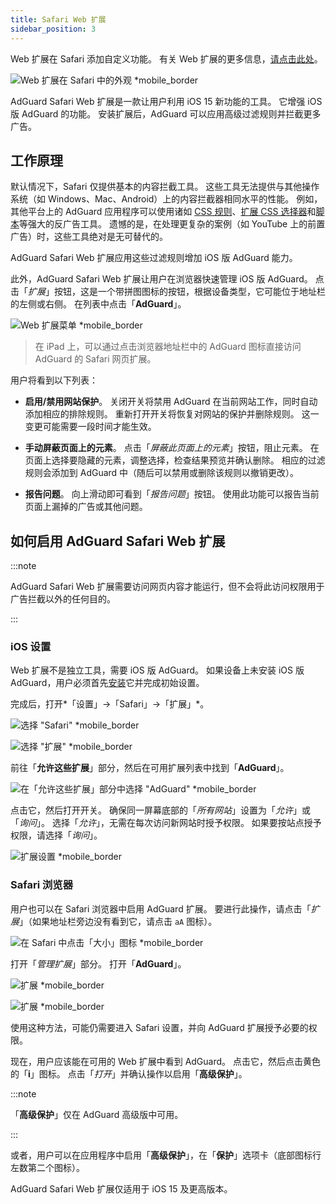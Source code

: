 ```yaml
---
title: Safari Web 扩展
sidebar_position: 3
---
```


Web 扩展在 Safari 添加自定义功能。 有关 Web 扩展的更多信息，[请点击此处](https://developer.apple.com/documentation/safariservices/safari_web_extensions)。

![Web 扩展在 Safari 中的外观 *mobile_border](https://cdn.adtidy.org/public/Adguard/kb/iOS/webext/menu_en.png)

AdGuard Safari Web 扩展是一款让用户利用 iOS 15 新功能的工具。 它增强 iOS 版 AdGuard 的功能。 安装扩展后，AdGuard 可以应用高级过滤规则并拦截更多广告。

## 工作原理

默认情况下，Safari 仅提供基本的内容拦截工具。 这些工具无法提供与其他操作系统（如 Windows、Mac、Android）上的内容拦截器相同水平的性能。 例如，其他平台上的 AdGuard 应用程序可以使用诸如 [CSS 规则](/general/ad-filtering/create-own-filters#cosmetic-css-rules)、[扩展 CSS 选择器](/general/ad-filtering/create-own-filters#extended-css-selectors)和[脚本](/general/ad-filtering/create-own-filters#scriptlets)等强大的反广告工具。 遗憾的是，在处理更复杂的案例（如 YouTube 上的前置广告）时，这些工具绝对是无可替代的。

AdGuard Safari Web 扩展应用这些过滤规则增加 iOS 版 AdGuard 能力。

此外，AdGuard Safari Web 扩展让用户在浏览器快速管理 iOS 版 AdGuard。 点击「*扩展*」按钮，这是一个带拼图图标的按钮，根据设备类型，它可能位于地址栏的左侧或右侧。 在列表中点击「**AdGuard**」。

![Web 扩展菜单 *mobile_border](https://cdn.adtidy.org/public/Adguard/kb/iOS/webext/ext_adguard_en.png?1)

> 在 iPad 上，可以通过点击浏览器地址栏中的 AdGuard 图标直接访问 AdGuard 的 Safari 网页扩展。

用户将看到以下列表：

- **启用/禁用网站保护**。 关闭开关将禁用 AdGuard 在当前网站工作，同时自动添加相应的排除规则。 重新打开开关将恢复对网站的保护并删除规则。 这一变更可能需要一段时间才能生效。

- **手动屏蔽页面上的元素**。 点击「*屏蔽此页面上的元素*」按钮，阻止元素。 在页面上选择要隐藏的元素，调整选择，检查结果预览并确认删除。 相应的过滤规则会添加到 AdGuard 中（随后可以禁用或删除该规则以撤销更改）。

- **报告问题**。 向上滑动即可看到「*报告问题*」按钮。 使用此功能可以报告当前页面上漏掉的广告或其他问题。

## 如何启用 AdGuard Safari Web 扩展

:::note

AdGuard Safari Web 扩展需要访问网页内容才能运行，但不会将此访问权限用于广告拦截以外的任何目的。

:::

### iOS 设置

Web 扩展不是独立工具，需要 iOS 版 AdGuard。 如果设备上未安装 iOS 版 AdGuard，用户必须首先[安装](../installation)它并完成初始设置。

完成后，打开*「设置」→「Safari」→「扩展」*。

![选择 "Safari" *mobile_border](https://cdn.adtidy.org/public/Adguard/kb/iOS/webext/settings1_en.png)

![选择 "扩展" *mobile_border](https://cdn.adtidy.org/public/Adguard/kb/iOS/webext/settings2_en.png)

前往「**允许这些扩展**」部分，然后在可用扩展列表中找到「**AdGuard**」。

![在「允许这些扩展」部分中选择 "AdGuard" *mobile_border](https://cdn.adtidy.org/public/Adguard/kb/iOS/webext/settings3_en.png)

点击它，然后打开开关。 确保同一屏幕底部的「*所有网站*」设置为「*允许*」或「*询问*」。 选择「*允许*」，无需在每次访问新网站时授予权限。 如果要按站点授予权限，请选择「*询问*」。

![扩展设置 *mobile_border](https://cdn.adtidy.org/public/Adguard/kb/iOS/webext/settings4_en.png)

### Safari 浏览器

用户也可以在 Safari 浏览器中启用 AdGuard 扩展。 要进行此操作，请点击「*扩展*」（如果地址栏旁边没有看到它，请点击 `aA` 图标）。

![在 Safari 中点击「大小」图标 *mobile_border](https://cdn.adtidy.org/public/Adguard/kb/iOS/webext/safari1_en.png)

打开「*管理扩展*」部分。 打开「**AdGuard**」。

![扩展 *mobile_border](https://cdn.adtidy.org/public/Adguard/kb/iOS/webext/safari2_en.png)

![扩展 *mobile_border](https://cdn.adtidy.org/public/Adguard/kb/iOS/webext/safari3_en.png)

使用这种方法，可能仍需要进入 Safari 设置，并向 AdGuard 扩展授予必要的权限。

现在，用户应该能在可用的 Web 扩展中看到 AdGuard。 点击它，然后点击黄色的「**i**」图标。 点击「*打开*」并确认操作以启用「**高级保护**」。

:::note

「**高级保护**」仅在 AdGuard 高级版中可用。

:::

或者，用户可以在应用程序中启用「**高级保护**」，在「**保护**」选项卡（底部图标行左数第二个图标）。

AdGuard Safari Web 扩展仅适用于 iOS 15 及更高版本。
